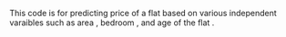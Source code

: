 This code  is for predicting price of a flat based on various  independent varaibles   such as area , bedroom , and age of the flat .
